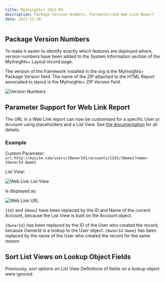 ```yaml
---
title: MyInsights+ 2021 R4
description: Package Version Numbers, Parameterised Web Link Report
date: 2021-12-30
---
```


## Package Version Numbers

<feature-badges package></feature-badges>

To make it easier to identify exactly which features are deployed where, version numbers have been added to the System Information section of the MyInsights+ Layout record page.

The version of the framework installed in the org is the MyInsights+ Package Version field. The name of the ZIP attached to the HTML Report associated to layout is the MyInsights+ ZIP Version field.

![Version Numbers](/static/img/release-2021R4-version-numbers.png "Version Numbers")

## Parameter Support for Web Link Report

<feature-badges zip></feature-badges>

The URL in a Web Link report can now be customised for a specific User or Account using placeholders and a List View. See [the documentation](/references/reports/#web-link) for all details.

### Example

Custom Parameter: `url:http://mysite.com/users/{OwnerId}/accounts/{Id}/{Name}?name={OwnerId.Name}`

List View:

![Web Link List View](/static/img/release-2021R4-web-link-list-view.png "Web Link List View")

Is displayed as:

![Web Link URL](/static/img/release-2021R4-web-link-url.png "Web Link URL")

`{Id}` and `{Name}` have been replaced by the ID and Name of the current Account, because the List View is built on the Account object.

`{OwnerId}` has been replaced by the ID of the User who created the record, because OwnerId is a lookup to the User object. `{OwnerId.Name}` has been replaced by the name of the User who created the record for the same reason.

## Sort List Views on Lookup Object Fields

<feature-badges zip></feature-badges>

Previously, sort options on List View Definitions of fields on a lookup object were ignored.
